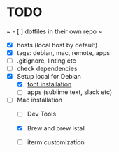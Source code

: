 # TODO
~ - [ ] dotfiles in their own repo ~
- [x] hosts (local host by default)
- [x] tags: debian, mac, remote, apps
- [ ] .gitignore, linting etc
- [ ] check dependencies
- [x] Setup local for Debian
  - [x] [font installation](https://github.com/romkatv/powerlevel10k#automatic-font-installation)
  - [ ] apps (sublime text, slack etc)
- [ ] Mac installation
  - [ ] Dev Tools
  - [x] Brew and brew istall
  - [ ] iterm customization


